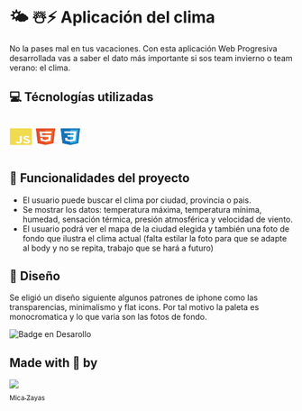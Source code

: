 <h1 align="left">  🌤 ☃⚡ Aplicación del clima</h1>

No la pases mal en tus vacaciones. Con esta aplicación Web Progresiva desarrollada vas a saber el dato más importante si sos team invierno o team verano: el clima. 

## 💻 Técnologías utilizadas

<div align="left" valign="top"><br>
  <img align="center" alt="Js" height="30" width="40" src="https://raw.githubusercontent.com/devicons/devicon/master/icons/javascript/javascript-plain.svg">
  <img align="center" alt="HTML" height="30" width="40" src="https://raw.githubusercontent.com/devicons/devicon/master/icons/html5/html5-original.svg">
  <img align="center" alt="CSS" height="30" width="40" src="https://raw.githubusercontent.com/devicons/devicon/master/icons/css3/css3-original.svg">
</div><br>

## 🔨 Funcionalidades del proyecto

- El usuario puede buscar el clima por ciudad, provincia o pais.
- Se mostrar los datos: temperatura máxima, temperatura mínima, humedad, sensación térmica, presión atmosférica y velocidad de viento.
- El usuario podrá ver el mapa de la ciudad elegida y también una foto de fondo que ilustra el clima actual (falta estilar la foto para que se adapte al body y no se repita, trabajo que se hará a futuro)

## 🎨 Diseño

Se eligió un diseño siguiente algunos patrones de iphone como las transparencias, minimalismo y flat icons. Por tal motivo la paleta es monocromatica y lo que varia son las fotos de fondo.

![Badge en Desarollo](https://img.shields.io/badge/STATUS-EN%20DESAROLLO-green)

<!--<h4 align="left">
:construction: Proyecto en construcción :construction:
</h4> -->

## Made with 🧡 by

[<img src="https://avatars.githubusercontent.com/u/78271925?s=400&u=df7d75ed752f181f7eecb2b9265d4dfdc0314c2c&v=4" width=115><br><sub>Mica Zayas</sub>](https://github.com/micazayas) 

